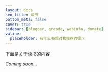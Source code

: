 ```yaml
---
layout: docs
seo_title: 读书
bottom_meta: false
cover: true
sidebar: [blogger, qrcode, webinfo, donate]
valine:
  placeholder: 有什么书想对我推荐的呢？
---
```


下面是关于读书的内容

*Coming soon...*